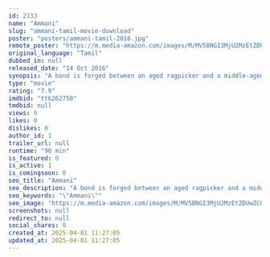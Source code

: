 ```yaml
---
id: 2133
name: "Ammani"
slug: "ammani-tamil-movie-download"
poster: "posters/ammani-tamil-2016.jpg"
remote_poster: "https://m.media-amazon.com/images/M/MV5BNGI3MjU2MzEtZDUwZC00NTc3LTg0MmEtMzMyZWI5Mzk0ZTRjXkEyXkFqcGc@._V1_SX300.jpg"
original_language: "Tamil"
dubbed_in: null
released_date: "14 Oct 2016"
synopsis: "A bond is forged between an aged ragpicker and a middle-aged woman."
type: "movie"
rating: "7.9"
imdbid: "tt6262750"
tmdbid: null
views: 0
likes: 0
dislikes: 0
author_id: 1
trailer_url: null
runtime: "90 min"
is_featured: 0
is_active: 1
is_comingsoon: 0
seo_title: "Ammani"
seo_description: "A bond is forged between an aged ragpicker and a middle-aged woman."
seo_keywords: "\"Ammani\""
seo_image: "https://m.media-amazon.com/images/M/MV5BNGI3MjU2MzEtZDUwZC00NTc3LTg0MmEtMzMyZWI5Mzk0ZTRjXkEyXkFqcGc@._V1_SX300.jpg"
screenshots: null
redirect_to: null
social_shares: 0
created_at: 2025-04-01 11:27:05
updated_at: 2025-04-01 11:27:05
---
```


